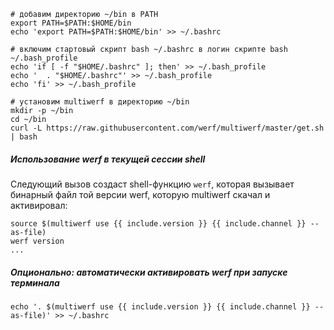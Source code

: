 ```shell
# добавим директорию ~/bin в PATH
export PATH=$PATH:$HOME/bin
echo 'export PATH=$PATH:$HOME/bin' >> ~/.bashrc

# включим стартовый скрипт bash ~/.bashrc в логин скрипте bash ~/.bash_profile
echo 'if [ -f "$HOME/.bashrc" ]; then' >> ~/.bash_profile
echo '  . "$HOME/.bashrc"' >> ~/.bash_profile
echo 'fi' >> ~/.bash_profile

# установим multiwerf в директорию ~/bin
mkdir -p ~/bin
cd ~/bin
curl -L https://raw.githubusercontent.com/werf/multiwerf/master/get.sh | bash
```

##### Использование werf в текущей сессии shell

Следующий вызов создаст shell-функцию `werf`, которая вызывает бинарный файл той версии werf, которую multiwerf скачал и активировал:

```shell
source $(multiwerf use {{ include.version }} {{ include.channel }} --as-file)
werf version
...
```

##### Опционально: автоматически активировать werf при запуске терминала

```shell
echo '. $(multiwerf use {{ include.version }} {{ include.channel }} --as-file)' >> ~/.bashrc
```
